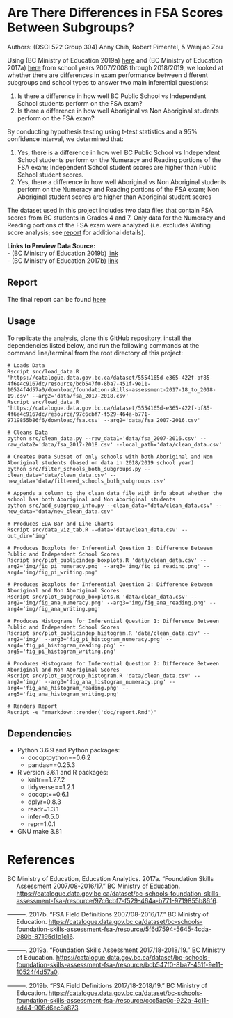 
# Are There Differences in FSA Scores Between Subgroups?

Authors: (DSCI 522 Group 304) Anny Chih, Robert Pimentel, & Wenjiao Zou

Using (BC Ministry of Education 2019a)
[here](https://catalogue.data.gov.bc.ca/dataset/bc-schools-foundation-skills-assessment-fsa-/resource/bcb547f0-8ba7-451f-9e11-10524f4d57a0)
and (BC Ministry of Education 2017a)
[here](https://catalogue.data.gov.bc.ca/dataset/bc-schools-foundation-skills-assessment-fsa-/resource/97c6cbf7-f529-464a-b771-9719855b86f6)
from school years 2007/2008 through 2018/2019, we looked at whether
there are differences in exam performance between different subgroups
and school types to answer two main inferential questions:

1.  Is there a difference in how well BC Public School vs Independent
    School students perform on the FSA exam?  
2.  Is there a difference in how well Aboriginal vs Non Aboriginal
    students perform on the FSA exam?

By conducting hypothesis testing using t-test statistics and a 95%
confidence interval, we determined that:

1.  Yes, there is a difference in how well BC Public School vs
    Independent School students perform on the Numeracy and Reading
    portions of the FSA exam; Independent School student scores are
    higher than Public School student scores.
2.  Yes, there a difference in how well Aboriginal vs Non Aboriginal
    students perform on the Numeracy and Reading portions of the FSA
    exam; Non Aboriginal student scores are higher than Aboriginal
    student scores

The dataset used in this project includes two data files that contain
FSA scores from BC students in Grades 4 and 7. Only data for the
Numeracy and Reading portions of the FSA exam were analyzed
(i.e. excludes Writing score analysis; see
[report](https://github.com/UBC-MDS/DSCI_522_Group304/blob/master/doc/report.md)
for additional details).

**Links to Preview Data Source:**  
\- (BC Ministry of Education 2019b)
[link](https://catalogue.data.gov.bc.ca/dataset/bc-schools-foundation-skills-assessment-fsa-/resource/bcb547f0-8ba7-451f-9e11-10524f4d57a0)  
\- (BC Ministry of Education 2017b)
[link](https://catalogue.data.gov.bc.ca/dataset/bc-schools-foundation-skills-assessment-fsa-/resource/97c6cbf7-f529-464a-b771-9719855b86f6)

## Report

The final report can be found
[here](https://github.com/UBC-MDS/DSCI_522_Group304/blob/master/doc/report.md)

## Usage

To replicate the analysis, clone this GitHub repository, install the
dependencies listed below, and run the following commands at the command
line/terminal from the root directory of this project:

    # Loads Data
    Rscript src/load_data.R 'https://catalogue.data.gov.bc.ca/dataset/5554165d-e365-422f-bf85-4f6e4c9167dc/resource/bcb547f0-8ba7-451f-9e11-10524f4d57a0/download/foundation-skills-assessment-2017-18_to_2018-19.csv' --arg2='data/fsa_2017-2018.csv'
    Rscript src/load_data.R 'https://catalogue.data.gov.bc.ca/dataset/5554165d-e365-422f-bf85-4f6e4c9167dc/resource/97c6cbf7-f529-464a-b771-9719855b86f6/download/fsa.csv' --arg2='data/fsa_2007-2016.csv'
    
    # Cleans Data
    python src/clean_data.py --raw_data1='data/fsa_2007-2016.csv' --raw_data2='data/fsa_2017-2018.csv' --local_path='data/clean_data.csv'
    
    # Creates Data Subset of only schools with both Aboriginal and Non Aboriginal students (based on data in 2018/2019 school year)
    python src/filter_schools_both_subgroups.py --clean_data='data/clean_data.csv' --new_data='data/filtered_schools_both_subgroups.csv'
    
    # Appends a column to the clean_data file with info about whether the school has both Aboriginal and Non Aboriginal students
    python src/add_subgroup_info.py --clean_data="data/clean_data.csv" --new_data="data/new_clean_data.csv"
    
    # Produces EDA Bar and Line Charts
    Rscript src/data_viz_tab.R --data='data/clean_data.csv' --out_dir='img'
    
    # Produces Boxplots for Inferential Question 1: Difference Between Public and Independent School Scores
    Rscript src/plot_publicindep_boxplots.R 'data/clean_data.csv' --arg2='img/fig_pi_numeracy.png' --arg3='img/fig_pi_reading.png' --arg4='img/fig_pi_writing.png'
    
    # Produces Boxplots for Inferential Question 2: Difference Between Aboriginal and Non Aboriginal Scores
    Rscript src/plot_subgroup_boxplots.R 'data/clean_data.csv' --arg2='img/fig_ana_numeracy.png' --arg3='img/fig_ana_reading.png' --arg4='img/fig_ana_writing.png'
    
    # Produces Histograms for Inferential Question 1: Difference Between Public and Independent School Scores
    Rscript src/plot_publicindep_histogram.R 'data/clean_data.csv' --arg2='img/' --arg3='fig_pi_histogram_numeracy.png' --arg4='fig_pi_histogram_reading.png' --arg5='fig_pi_histogram_writing.png'
    
    # Produces Histograms for Inferential Question 2: Difference Between Aboriginal and Non Aboriginal Scores
    Rscript src/plot_subgroup_histogram.R 'data/clean_data.csv' --arg2='img/' --arg3='fig_ana_histogram_numeracy.png' --arg4='fig_ana_histogram_reading.png' --arg5='fig_ana_histogram_writing.png'
    
    # Renders Report
    Rscript -e "rmarkdown::render('doc/report.Rmd')"

## Dependencies

  - Python 3.6.9 and Python packages:
      - docoptpython==0.6.2
      - pandas==0.25.3
  - R version 3.6.1 and R packages:
      - knitr==1.27.2
      - tidyverse==1.2.1
      - docopt==0.6.1
      - dplyr=0.8.3
      - readr=1.3.1
      - infer=0.5.0
      - repr=1.0.1
  - GNU make 3.81

# References

<div id="refs" class="references hanging-indent">

<div id="ref-FSA2">

BC Ministry of Education, Education Analytics. 2017a. “Foundation Skills
Assessment 2007/08-2016/17.” BC Ministry of Education.
<https://catalogue.data.gov.bc.ca/dataset/bc-schools-foundation-skills-assessment-fsa-/resource/97c6cbf7-f529-464a-b771-9719855b86f6>.

</div>

<div id="ref-Definitions2">

———. 2017b. “FSA Field Definitions 2007/08-2016/17.” BC Ministry of
Education.
<https://catalogue.data.gov.bc.ca/dataset/bc-schools-foundation-skills-assessment-fsa-/resource/5f6d7594-5645-4cda-980b-87195d1c1c16>.

</div>

<div id="ref-FSA1">

———. 2019a. “Foundation Skills Assessment 2017/18-2018/19.” BC Ministry
of Education.
<https://catalogue.data.gov.bc.ca/dataset/bc-schools-foundation-skills-assessment-fsa-/resource/bcb547f0-8ba7-451f-9e11-10524f4d57a0>.

</div>

<div id="ref-Definitions1">

———. 2019b. “FSA Field Definitions 2017/18-2018/19.” BC Ministry of
Education.
<https://catalogue.data.gov.bc.ca/dataset/bc-schools-foundation-skills-assessment-fsa-/resource/ccc5ae0c-922a-4c11-ad44-908d6ec8a873>.

</div>

</div>
